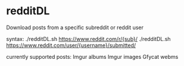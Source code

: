 # redditDL
Download posts from a specific subreddit or reddit user

syntax: ./redditDL.sh https://www.reddit.com/r/{sub}/
./redditDL.sh https://www.reddit.com/user/{username}/submitted/

currently supported posts:
Imgur albums
Imgur images
Gfycat webms
